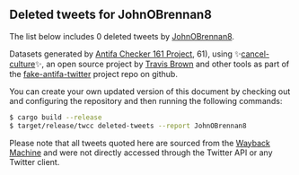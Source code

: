 ## Deleted tweets for JohnOBrennan8

The list below includes 0 deleted tweets by
[JohnOBrennan8](https://twitter.com/JohnOBrennan8).



Datasets generated by [Antifa Checker 161 Project](https://twitter.com/antifacheck161), 61), using ✨[cancel-culture](https://github.com/travisbrown/cancel-culture)✨, an open source project by 
[Travis Brown](https://twitter.com/travisbrown) and other tools as part of the 
[fake-antifa-twitter](https://github.com/antifacheck161/fake-antifa-twitter) project repo on github.

You can create your own updated version of this document by checking out and configuring the
repository and then running the following commands:

```bash
$ cargo build --release
$ target/release/twcc deleted-tweets --report JohnOBrennan8
```

Please note that all tweets quoted here are sourced from the
[Wayback Machine](https://web.archive.org) and were not directly accessed through the Twitter API or
any Twitter client.

